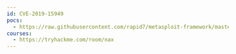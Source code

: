 ```yaml
---
id: CVE-2019-15949
pocs:
  - https://raw.githubusercontent.com/rapid7/metasploit-framework/master/modules/exploits/linux/http/nagios_xi_authenticated_rce.rb
courses:
  - https://tryhackme.com/room/nax
---
```

